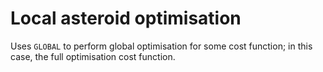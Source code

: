 # Local asteroid optimisation

Uses ``GLOBAL`` to perform global optimisation for some cost function; in this case, the full optimisation cost function.
